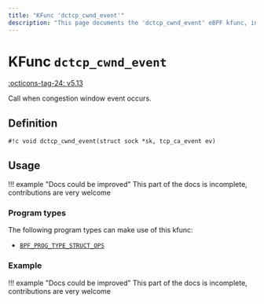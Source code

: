 ```yaml
---
title: "KFunc 'dctcp_cwnd_event'"
description: "This page documents the 'dctcp_cwnd_event' eBPF kfunc, including its definition, usage, program types that can use it, and examples."
---
```

# KFunc `dctcp_cwnd_event`

<!-- [FEATURE_TAG](dctcp_cwnd_event) -->
[:octicons-tag-24: v5.13](https://github.com/torvalds/linux/commit/e78aea8b2170be1b88c96a4d138422986a737336)
<!-- [/FEATURE_TAG] -->

Call when congestion window event occurs.

## Definition

<!-- [KFUNC_DEF] -->
`#!c void dctcp_cwnd_event(struct sock *sk, tcp_ca_event ev)`
<!-- [/KFUNC_DEF] -->

## Usage

!!! example "Docs could be improved"
    This part of the docs is incomplete, contributions are very welcome

### Program types

The following program types can make use of this kfunc:

<!-- [KFUNC_PROG_REF] -->
- [`BPF_PROG_TYPE_STRUCT_OPS`](../program-type/BPF_PROG_TYPE_STRUCT_OPS.md)
<!-- [/KFUNC_PROG_REF] -->

### Example

!!! example "Docs could be improved"
    This part of the docs is incomplete, contributions are very welcome

